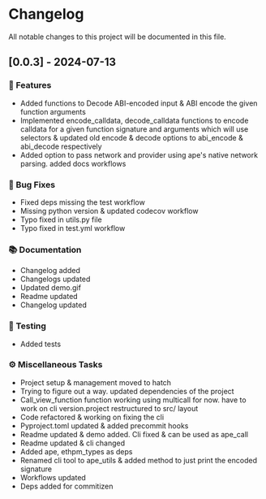 # Changelog

All notable changes to this project will be documented in this file.

## [0.0.3] - 2024-07-13

### 🚀 Features

- Added functions to Decode ABI-encoded input &  ABI encode the given function arguments
- Implemented encode_calldata, decode_calldata functions to encode calldata for a given function signature and arguments which will use selectors & updated old encode & decode options to abi_encode & abi_decode respectively
- Added option to pass network and provider using ape's native network parsing. added docs workflows

### 🐛 Bug Fixes

- Fixed deps missing the test workflow
- Missing python version & updated codecov workflow
- Typo fixed in utils.py file
- Typo fixed in test.yml workflow

### 📚 Documentation

- Changelog added
- Changelogs updated
- Updated demo.gif
- Readme updated
- Changelog updated

### 🧪 Testing

- Added tests

### ⚙️ Miscellaneous Tasks

- Project setup & management moved to hatch
- Trying to figure out a way. updated dependencies of the project
- Call_view_function function working using multicall for now. have to work on cli version.project restructured to src/ layout
- Code refactored & working on fixing the cli
- Pyproject.toml updated & added precommit hooks
- Readme updated & demo added. Cli fixed & can be used as ape_call
- Readme updated & cli changed
- Added ape, ethpm_types as deps
- Renamed cli tool to ape_utils & added method to just print the encoded signature
- Workflows updated
- Deps added for commitizen

<!-- generated by git-cliff -->
